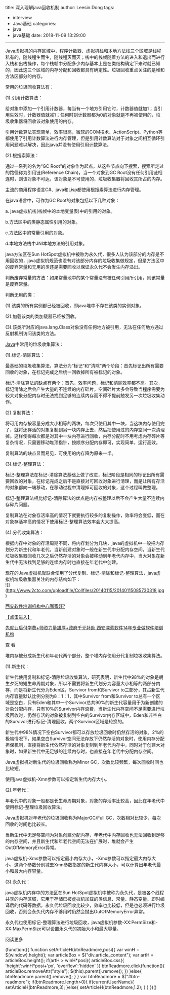 title: 深入理解java回收机制
author: Leesin.Dong
tags:
  - interview
  - Java基础
categories:
  - java
  - java基础
date: 2018-11-09 13:29:00
---
Java[虚拟机](http://www.2cto.com/os/xuniji/)的内存区域中，程序计数器、虚拟机栈和本地方法栈三个区域是线程私有的，随线程生而生，随线程灭而灭；栈中的栈帧随着方法的进入和退出而进行入栈和出栈操作，每个栈帧中分配多少内存基本上是在类结构确定下来时就已知的，因此这三个区域的内存分配和回收都具有确定性。垃圾回收重点关注的是堆和方法区部分的内存。

常用的垃圾回收算法有：

(1).引用计数算法：

给对象中添加一个引用计数器，每当有一个地方引用它时，计数器值就加1；当引用失效时，计数器值就减1；任何时刻计数器都为0的对象就是不再被使用的，垃圾收集器将回收该对象使用的内存。

引用计数算法实现简单，效率很高，微软的COM技术、ActionScript、Python等都使用了引用计数算法进行内存管理，但是引用计数算法对于对象之间相互循环引用问题难以解决，因此java并没有使用引用计数算法。

(2).根搜索算法：

通过一系列的名为“GC Root”的对象作为起点，从这些节点向下搜索，搜索所走过的路径称为引用链(Reference Chain)，当一个对象到GC Root没有任何引用链相连时，则该对象不可达，该对象是不可使用的，垃圾收集器将回收其所占的内存。

主流的商用程序语言C#、java和Lisp都使用根搜素算法进行内存管理。

在java语言中，可作为GC Root的对象包括以下几种对象：

a. java虚拟机栈(栈帧中的本地变量表)中的引用的对象。

b.方法区中的类静态属性引用的对象。

c.方法区中的常量引用的对象。

d.本地方法栈中JNI本地方法的引用对象。

java方法区在Sun HotSpot虚拟机中被称为永久代，很多人认为该部分的内存是不用回收的，java虚拟机规范也没有对该部分内存的垃圾收集做规定，但是方法区中的废弃常量和无用的类还是需要回收以保证永久代不会发生内存溢出。

判断废弃常量的方法：如果常量池中的某个常量没有被任何引用所引用，则该常量是废弃常量。

判断无用的类：

(1).该类的所有实例都已经被回收，即java堆中不存在该类的实例对象。

(2).加载该类的类加载器已经被回收。

(3).该类所对应的java.lang.Class对象没有任何地方被引用，无法在任何地方通过反射机制访问该类的方法。

[Java](http://www.2cto.com/kf/ware/Java/)中常用的垃圾收集算法：

(1).标记-清除算法：

最基础的垃圾收集算法，算法分为“标记”和“清除”两个阶段：首先标记出所有需要回收的对象，在标记完成之后统一回收掉所有被标记的对象。

标记-清除算法的缺点有两个：首先，效率问题，标记和清除效率都不高。其次，标记清除之后会产生大量的不连续的内存碎片，空间碎片太多会导致当程序需要为较大对象分配内存时无法找到足够的连续内存而不得不提前触发另一次垃圾收集动作。

(2).复制算法：

将可用内存按容量分成大小相等的两块，每次只使用其中一块，当这块内存使用完了，就将还存活的对象复制到另一块内存上去，然后把使用过的内存空间一次清理掉。这样使得每次都是对其中一块内存进行回收，内存分配时不用考虑内存碎片等复杂情况，只需要移动堆顶指针，按顺序分配内存即可，实现简单，运行高效。

复制算法的缺点显而易见，可使用的内存降为原来一半。

(3).标记-整理算法：

标记-整理算法在标记-清除算法基础上做了改进，标记阶段是相同的标记出所有需要回收的对象，在标记完成之后不是直接对可回收对象进行清理，而是让所有存活的对象都向一端移动，在移动过程中清理掉可回收的对象，这个过程叫做整理。

标记-整理算法相比标记-清除算法的优点是内存被整理以后不会产生大量不连续内存碎片问题。

复制算法在对象存活率高的情况下就要执行较多的复制操作，效率将会变低，而在对象存活率高的情况下使用标记-整理算法效率会大大提高。

(4).分代收集算法：

根据内存中对象的存活周期不同，将内存划分为几块，java的虚拟机中一般把内存划分为新生代和年老代，当新创建对象时一般在新生代中分配内存空间，当新生代垃圾收集器回收几次之后仍然存活的对象会被移动到年老代内存中，当大对象在新生代中无法找到足够的连续内存时也直接在年老代中创建。

现在的Java虚拟机就联合使用了分代复制、标记-清除和标记-整理算法，java虚拟机垃圾收集器关注的内存结构如下：  
![\](http://www.2cto.com/uploadfile/Collfiles/20140115/20140115085730318.jpg)

[西安软件培训机构中心哪家好?](http://www.baidu.com/cpro.php?Kf00000NBU4BnunGug0gj6t3zOSouAJXJRqkVYH2YEo7C2TB_Wje8REJImHdp1mFgO4-2OUKA9cwQ9Cw4t0TtlH1VYnACbO33J5NXF3aFN4PH0P8hTzouO-jamoA.7Y_arGnN7h27dzRQDk3S5jxzs34-9h9merPhOTC.IgF_5y9YIZ0lQzqLILT8nhPYUz4WUvYEpvmEnW0kPj0kQ1cLnWm3ni4CIAd_0ZwV5HcvrHc4PjmsnfKYIHddnWR4P1mLPfKYujYs0ZI_5Hm0mv4YUWYLPLGBgvPsT6KWpAdb5HD0TvPCUyfqnfK1TjY3nsK-XZfqn0K9uAP_mgP15H00TvwogLmqn0KET1Ykn0KBTWYkn6KLpywYpjYYPW00pANGuv9Y5Hms0ZIG5HD0XA-s5fK1uykh5H00TvwogLu-TMPGUv3q0A49TLws5H00TMnqn0KWuWYs0APYUHdBmy-bIRPdTLw2Tvq80A49IZRqPsKGIA-b5HcsnfKGIA-8uhqGujYs0AIspyfqn0Kzuyuspyfqn0KWTZFEpyfqnj97nRDYn16dfY7DPYujwW6kfWckPjn4fW7Df1mkPYD0mvqVTAk-5H00mywxT1YsuAR4mHfLPj01rHuWrHRL0Ak9UjY0mgwGujY0mgwYXHY0ILPzm1Yknj00myNxIA7z5fKGTdqoIADqn0K1UZPzm1Ys0ZP_mv_qn0K1UAVGujYs0AFduAI-I7q-XZKGujYs0A7GTjd_nyCzuRfdiA7sfsKdpg0qphVcHDGNNDk-pdb0mv6qn0KYmgcqPWf0uZws5HD0TvN_UANzgv-b5HR0pgPxmgKs5H00mgKsgv-b5H00mLN1IjY0pgPxIv-zuyk-TLnqn0KLmgKxIZ-suHYs0ZK_5H00UynqrAu-PWmdnhR0UgmqP6K8IM0qna3snj0snj0sn0KMrHYs0AuGTMPYgLF-uv-EUWYzrfK1uyPEUhwxThNMpyq85HRknfK1TL0qPfK1TL0z5HD0IZws5HD0uA-1IZ0qn0K9mWYs0A7bXjYk0ZKhIZF9uARqPsKsTLwzmyw-5HTsP0Kspyfqn0KLTA-b5H00mywYXgK-5H00Tv-zuy4bugcqn0KWIA_q0ZPLpyfqn0K1IZ-suHYs0APzm1Yvn1bzr00)

[【点击进入】](http://www.baidu.com/cpro.php?Kf00000NBU4BnunGug0gj6t3zOSouAJXJRqkVYH2YEo7C2TB_Wje8REJImHdp1mFgO4-2OUKA9cwQ9Cw4t0TtlH1VYnACbO33J5NXF3aFN4PH0P8hTzouO-jamoA.7Y_arGnN7h27dzRQDk3S5jxzs34-9h9merPhOTC.IgF_5y9YIZ0lQzqLILT8nhPYUz4WUvYEpvmEnW0kPj0kQ1cLnWm3ni4CIAd_0ZwV5HcvrHc4PjmsnfKYIHddnWR4P1mLPfKYujYs0ZI_5Hm0mv4YUWYLPLGBgvPsT6KWpAdb5HD0TvPCUyfqnfK1TjY3nsK-XZfqn0K9uAP_mgP15H00TvwogLmqn0KET1Ykn0KBTWYkn6KLpywYpjYYPW00pANGuv9Y5Hms0ZIG5HD0XA-s5fK1uykh5H00TvwogLu-TMPGUv3q0A49TLws5H00TMnqn0KWuWYs0APYUHdBmy-bIRPdTLw2Tvq80A49IZRqPsKGIA-b5HcsnfKGIA-8uhqGujYs0AIspyfqn0Kzuyuspyfqn0KWTZFEpyfqnj97nRDYn16dfY7DPYujwW6kfWckPjn4fW7Df1mkPYD0mvqVTAk-5H00mywxT1YsuAR4mHfLPj01rHuWrHRL0Ak9UjY0mgwGujY0mgwYXHY0ILPzm1Yknj00myNxIA7z5fKGTdqoIADqn0K1UZPzm1Ys0ZP_mv_qn0K1UAVGujYs0AFduAI-I7q-XZKGujYs0A7GTjd_nyCzuRfdiA7sfsKdpg0qphVcHDGNNDk-pdb0mv6qn0KYmgcqPWf0uZws5HD0TvN_UANzgv-b5HR0pgPxmgKs5H00mgKsgv-b5H00mLN1IjY0pgPxIv-zuyk-TLnqn0KLmgKxIZ-suHYs0ZK_5H00UynqrAu-PWmdnhR0UgmqP6K8IM0qna3snj0snj0sn0KMrHYs0AuGTMPYgLF-uv-EUWYzrfK1uyPEUhwxThNMpyq85HRknfK1TL0qPfK1TL0z5HD0IZws5HD0uA-1IZ0qn0K9mWYs0A7bXjYk0ZKhIZF9uARqPsKsTLwzmyw-5HTsP0Kspyfqn0KLTA-b5H00mywYXgK-5H00Tv-zuy4bugcqn0KWIA_q0ZPLpyfqn0K1IZ-suHYs0APzm1Yvn1bzr00)

[先就业后付学费+师资力量雄厚+政府千元补助 西安深蓝软件14年专业做软件培训机构](http://www.baidu.com/cpro.php?Kf00000NBU4BnunGug0gj6t3zOSouAJXJRqkVYH2YEo7C2TB_Wje8REJImHdp1mFgO4-2OUKA9cwQ9Cw4t0TtlH1VYnACbO33J5NXF3aFN4PH0P8hTzouO-jamoA.7Y_arGnN7h27dzRQDk3S5jxzs34-9h9merPhOTC.IgF_5y9YIZ0lQzqLILT8nhPYUz4WUvYEpvmEnW0kPj0kQ1cLnWm3ni4CIAd_0ZwV5HcvrHc4PjmsnfKYIHddnWR4P1mLPfKYujYs0ZI_5Hm0mv4YUWYLPLGBgvPsT6KWpAdb5HD0TvPCUyfqnfK1TjY3nsK-XZfqn0K9uAP_mgP15H00TvwogLmqn0KET1Ykn0KBTWYkn6KLpywYpjYYPW00pANGuv9Y5Hms0ZIG5HD0XA-s5fK1uykh5H00TvwogLu-TMPGUv3q0A49TLws5H00TMnqn0KWuWYs0APYUHdBmy-bIRPdTLw2Tvq80A49IZRqPsKGIA-b5HcsnfKGIA-8uhqGujYs0AIspyfqn0Kzuyuspyfqn0KWTZFEpyfqnj97nRDYn16dfY7DPYujwW6kfWckPjn4fW7Df1mkPYD0mvqVTAk-5H00mywxT1YsuAR4mHfLPj01rHuWrHRL0Ak9UjY0mgwGujY0mgwYXHY0ILPzm1Yknj00myNxIA7z5fKGTdqoIADqn0K1UZPzm1Ys0ZP_mv_qn0K1UAVGujYs0AFduAI-I7q-XZKGujYs0A7GTjd_nyCzuRfdiA7sfsKdpg0qphVcHDGNNDk-pdb0mv6qn0KYmgcqPWf0uZws5HD0TvN_UANzgv-b5HR0pgPxmgKs5H00mgKsgv-b5H00mLN1IjY0pgPxIv-zuyk-TLnqn0KLmgKxIZ-suHYs0ZK_5H00UynqrAu-PWmdnhR0UgmqP6K8IM0qna3snj0snj0sn0KMrHYs0AuGTMPYgLF-uv-EUWYzrfK1uyPEUhwxThNMpyq85HRknfK1TL0qPfK1TL0z5HD0IZws5HD0uA-1IZ0qn0K9mWYs0A7bXjYk0ZKhIZF9uARqPsKsTLwzmyw-5HTsP0Kspyfqn0KLTA-b5H00mywYXgK-5H00Tv-zuy4bugcqn0KWIA_q0ZPLpyfqn0K1IZ-suHYs0APzm1Yvn1bzr00)

查 看

堆内存被分成新生代和年老代两个部分，整个堆内存使用分代复制垃圾收集算法。

(1).新生代：

新生代使用复制和标记-清除垃圾收集算法，研究表明，新生代中98%的对象是朝生夕死的短生命周期对象，所以不需要将新生代划分为容量大小相等的两部分内存，而是将新生代分为Eden区，Survivor from和Survivor to三部分，其占新生代内存容量默认比例分别为8：1：1，其中Survivor from和Survivor to总有一个区域是空白，只有Eden和其中一个Survivor总共90%的新生代容量用于为新创建的对象分配内存，只有10%的Survivor内存浪费，当新生代内存空间不足需要进行垃圾回收时，仍然存活的对象被复制到空白的Survivor内存区域中，Eden和非空白的Survivor进行标记-清理回收，两个Survivor区域是轮换的。

新生代中98%情况下空白Survivor都可以存放垃圾回收时仍然存活的对象，2%的极端情况下，如果空白Survivor空间无法存放下仍然存活的对象时，使用内存分配担保机制，直接将新生代依然存活的对象复制到年老代内存中，同时对于创建大对象时，如果新生代中无足够的连续内存时，也直接在年老代中分配内存空间。

Java虚拟机对新生代的垃圾回收称为Minor GC，次数比较频繁，每次回收时间也比较短。

使用java虚拟机-Xmn参数可以指定新生代内存大小。

(2).年老代：

年老代中的对象一般都是长生命周期对象，对象的存活率比较高，因此在年老代中使用标记-整理垃圾回收算法。

Java虚拟机对年老代的垃圾回收称为MajorGC/Full GC，次数相对比较少，每次回收的时间也比较长。

当新生代中无足够空间为对象创建分配内存，年老代中内存回收也无法回收到足够的内存空间，并且新生代和年老代空间无法在扩展时，堆就会产生OutOfMemoryError异常。

java虚拟机-Xms参数可以指定最小内存大小，-Xmx参数可以指定最大内存大小，这两个参数分别减去Xmn参数指定的新生代内存大小，可以计算出年老代最小和最大内存容量。

(3).永久代：

java虚拟机内存中的方法区在Sun HotSpot虚拟机中被称为永久代，是被各个线程共享的内存区域，它用于存储已被虚拟机加载的类信息、常量、静态变量、即时编译后的代码等数据。永久代垃圾回收比较少，效率也比较低，但是也必须进行垃圾回收，否则会永久代内存不够用时仍然会抛出OutOfMemoryError异常。

永久代也使用标记-整理算法进行垃圾回收，java虚拟机参数-XX:PermSize和-XX:MaxPermSize可以设置永久代的初始大小和最大容量。

阅读更多

(function(){ function setArticleH(btnReadmore,posi){ var winH = $(window).height(); var articleBox = $("div.article_content"); var artH = articleBox.height(); if(artH > winH\*posi){ articleBox.css({ 'height':winH\*posi+'px', 'overflow':'hidden' }) btnReadmore.click(function(){ articleBox.removeAttr("style"); $(this).parent().remove(); }) }else{ btnReadmore.parent().remove(); } } var btnReadmore = $("#btn-readmore"); if(btnReadmore.length>0){ if(currentUserName){ setArticleH(btnReadmore,3); }else{ setArticleH(btnReadmore,1.2); } } })()